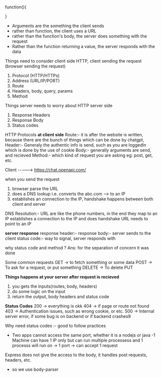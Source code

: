 function(){

}

- Arguments are the something the client sends
- rather than function, the client uses a URL
- rather than the function's body, the server does something with the request
- Rather than the function returning a value, the server responds with the data

Things need to consider client side HTTP, client sending the request (browser sending the request)

1. Protocol (HTTP/HTTPs)
2. Address (URL/IP/PORT)
3. Route
4. Headers, body, query, params
5. Method

Things server needs to worry about
HTTP server side

1. Response Headers
2. Response Body
3. Status codes

HTTP Protocols
**at client side**
Route:- it is after the website is written, because there are the bunch of things which can be done by chatgpt,
Header:- Generaly the authentic info is send, such as you are loggedIn which is done by the use of cookie
Body:- generally arguments are send, and recieved
Method:- which kind of request you are asking eg: post, get, etc.

Client -----> https://chat.openapi.com/

when you send the request

1. browser parse the URL
2. does a DNS lookup i.e. converts the abc.com --> to an IP
3. establishes an connection to the IP, handshake happens between both client and server

DNS Resolution:- URL are like the phone numbers, in the end they map to an IP
establishes a connection to the IP and does handshake
URL needs to point to an IP

**server response**
response header:-
response body:- server sends to the client
status code:- way to signal, server responds with

why status code and method ?
Ans: for the separation of concern it was done

Some common requests
GET -> to fetch something or some data
POST -> To ask for a request, or put something
DELETE -> To delete
PUT

**Things happens at your server after request is recieved**

1. you gets the inputs(routes, body, headers)
2. do some logic on the input
3. return the output, body headers and status code

**Status Codes**
200 -> everything is okk
404 -> if page or route not found
403 -> Authentication issues, such as wrong cookie, or etc.
500 -> Internal server error, if some bug is on backend or if backend crashes9

Why need status codes :- good to follow practices

- Two apps cannot access the same port, whether it is a nodejs or java
  -1 Machine can have 1 IP only but can run multiple processess and 1 processs will run on -> 1 port -> can accept 1 request

Express does not give the access to the body, it handles post requests, headers, etc.

- so we use body-parser
